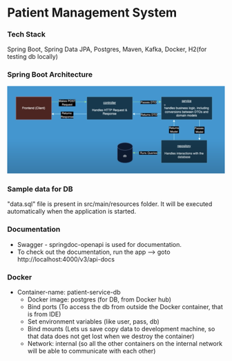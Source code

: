 # Patient Management System

### Tech Stack
Spring Boot, Spring Data JPA, Postgres, Maven, Kafka, Docker, H2(for testing db locally)

### Spring Boot Architecture
![Spring-Boot-Architecture](https://github.com/naveen-v-v/patient-management-system/blob/dev/springboot-architecture.png)

### Sample data for DB
"data.sql" file is present in src/main/resources folder. It will be executed automatically when the application is started.

### Documentation
- Swagger - springdoc-openapi is used for documentation.
- To check out the documentation, run the app --> goto http://localhost:4000/v3/api-docs

### Docker
- Container-name: patient-service-db 
  - Docker image: postgres (for DB, from Docker hub)
  - Bind ports (To access the db from outside the Docker container, that is  from IDE)
  - Set environment variables (like user, pass, db)
  - Bind mounts (Lets us save copy data to development machine, so that data does not get lost when we destroy the container)
  - Network: internal (so all the other containers on the internal network will be able to communicate with each other)
